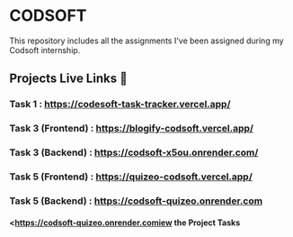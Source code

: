 # CODSOFT

This repository includes all the assignments I've been assigned during my Codsoft internship.

## Projects Live Links 🥳

### Task 1 : <a href="https://codesoft-task-tracker.vercel.app/" target="_blank">https://codesoft-task-tracker.vercel.app/</a>
### Task 3 (Frontend) : <a href="https://blogify-codsoft.vercel.app/" target="_blank">https://blogify-codsoft.vercel.app/</a>
### Task 3 (Backend) : <a href="https://codsoft-x5ou.onrender.com/" target="_blank">https://codsoft-x5ou.onrender.com/</a>
### Task 5 (Frontend) : <a href="https://quizeo-codsoft.vercel.app/" target="_blank">https://quizeo-codsoft.vercel.app/</a>
### Task 5 (Backend) : <a href="https://codsoft-quizeo.onrender.com/" target="_blank">https://codsoft-quizeo.onrender.com</a>

#### <https://codsoft-quizeo.onrender.comiew the Project Tasks</a>
